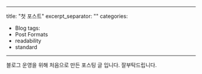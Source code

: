  ---
 title: "첫 포스트"
 excerpt_separator: "<!--more-->"
 categories:
 - Blog
 tags:
  - Post Formats
  - readability
  - standard
 ---
블로그 운영을 위해 처음으로 만든 포스팅 글 입니다. 잘부탁드립니다.

